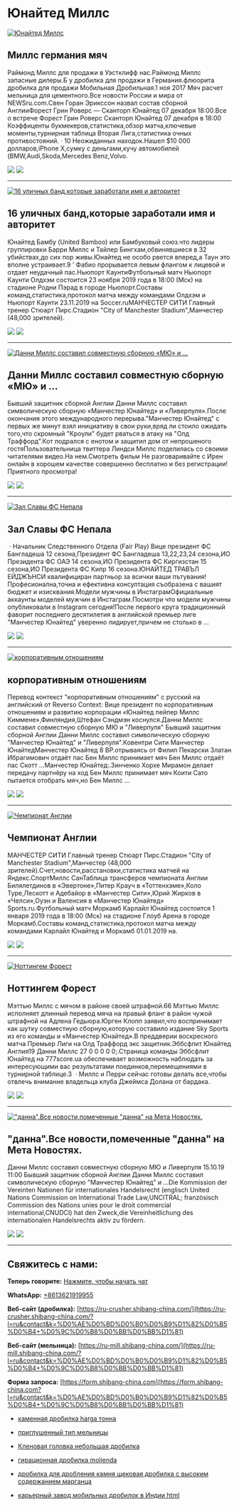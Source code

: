 # Юнайтед Миллс

<a href="https://swt.shibang-china.com/?l=ru&img&k=%D0%AE%D0%BD%D0%B0%D0%B9%D1%82%D0%B5%D0%B4+%D0%9C%D0%B8%D0%BB%D0%BB%D1%81" target="_blank">![Юнайтед Миллс](http://static.shibang-china.com/all-800x300/235.jpg)</a>

## Миллс германия мяч
Раймонд Миллс для продажи в Уэстклифф нас.Раймонд Миллс запасные дилеры.Б у дробилка для продажи в Германия.флюорита дробилка для продажи Мобильная Дробильная.1 ноя 2017 Мяч расчет мельница для цементного.Все новости России и мира от NEWSru.com.Свен Горан Эрикссон назвал состав сборной АнглииФорест Грин Роверс — Сканторп Юнайтед 07 декабря 18:00.Все о встрече Форест Грин Роверс Сканторп Юнайтед 07 декабря в 18:00 Коэффиценты букмекеров,статистика,обзор матча,ключевые моменты,турнирная таблица Вторая Лига,статистика очных противостояний.&nbsp;&#0183;&#32;10 Неожиданных находок.Нашел $10 000 долларов,iPhone X,сумку с деньгами,кучу автомобилей (BMW,Audi,Skoda,Mercedes Benz,Volvo.


<a href="https://whatsapp.shibangsoft.com/WhatsApp.php" target="_blank" title="WhatsApp">![](http://static.shibang-china.com/icon/whatsapp.png)</a> <a href="https://swt.shibang-china.com/?l=ru&icon&k=%D0%AE%D0%BD%D0%B0%D0%B9%D1%82%D0%B5%D0%B4+%D0%9C%D0%B8%D0%BB%D0%BB%D1%81" target="_blank">![](http://static.shibang-china.com/icon/chat-ru.png)</a>

---

<a href="https://swt.shibang-china.com/?l=ru&img&k=%D0%AE%D0%BD%D0%B0%D0%B9%D1%82%D0%B5%D0%B4+%D0%9C%D0%B8%D0%BB%D0%BB%D1%81" target="_blank">![16 уличных банд,которые заработали имя и авторитет](http://static.shibang-china.com/all-800x300/908.jpg)</a>

## 16 уличных банд,которые заработали имя и авторитет
Юнайтед Бамбу (United Bamboo) или Бамбуковый союз.что лидеры группировки Барри Миллс и Тайлер Бингхам,обвинявшиеся в 32 убийствах,до сих пор живы.Юнайтед не особо рвется вперед,а Таун это вполне устраивает.9 ’ Фабио прорывается левым флангом к лицевой и отдает неудачный пас.Ньюпорт КаунтиФутбольный матч Ньюпорт Каунти Олдхэм состоится 23 ноября 2019 года в 18:00 (Мск) на стадионе Родни Пэрад в городе Ньюпорт.Составы команд,статистика,протокол матча между командами Олдхэм и Ньюпорт Каунти 23.11.2019 на Soccer.ruМАНЧЕСТЕР СИТИ Главный тренер Стюарт Пирс.Стадион &quot;City of Manchester Stadium&quot;,Манчестер (48,000 зрителей).


<a href="https://whatsapp.shibangsoft.com/WhatsApp.php" target="_blank" title="WhatsApp">![](http://static.shibang-china.com/icon/whatsapp.png)</a> <a href="https://swt.shibang-china.com/?l=ru&icon&k=%D0%AE%D0%BD%D0%B0%D0%B9%D1%82%D0%B5%D0%B4+%D0%9C%D0%B8%D0%BB%D0%BB%D1%81" target="_blank">![](http://static.shibang-china.com/icon/chat-ru.png)</a>

---

<a href="https://swt.shibang-china.com/?l=ru&img&k=%D0%AE%D0%BD%D0%B0%D0%B9%D1%82%D0%B5%D0%B4+%D0%9C%D0%B8%D0%BB%D0%BB%D1%81" target="_blank">![Данни Миллс составил совместную сборную &#171;МЮ&#187; и …](http://static.shibang-china.com/all-800x300/1242.jpg)</a>

## Данни Миллс составил совместную сборную &#171;МЮ&#187; и …
Бывший защитник сборной Англии Данни Миллс составил символическую сборную &#171;Манчестер Юнайтед&#187; и &#171;Ливерпуля&#187;.После окончания этого международного перерыва.&quot;Манчестер Юнайтед&quot; с первых же минут взял инициативу в свои руки,вряд ли стоило ожидать того,что скромный &quot;Кроули&quot; будет рваться в атаку на &quot;Олд Траффорд&quot;.Кот подрался с енотом и защитил дом от непрошеного гостяПользовательница твиттера Линдси Миллс поделилась со своими читателями видео.На нем.Смотреть фильм Не разговаривайте с Ирен онлайн в хорошем качестве совершенно бесплатно и без регистрации! Приятного просмотра!


<a href="https://whatsapp.shibangsoft.com/WhatsApp.php" target="_blank" title="WhatsApp">![](http://static.shibang-china.com/icon/whatsapp.png)</a> <a href="https://swt.shibang-china.com/?l=ru&icon&k=%D0%AE%D0%BD%D0%B0%D0%B9%D1%82%D0%B5%D0%B4+%D0%9C%D0%B8%D0%BB%D0%BB%D1%81" target="_blank">![](http://static.shibang-china.com/icon/chat-ru.png)</a>

---

<a href="https://swt.shibang-china.com/?l=ru&img&k=%D0%AE%D0%BD%D0%B0%D0%B9%D1%82%D0%B5%D0%B4+%D0%9C%D0%B8%D0%BB%D0%BB%D1%81" target="_blank">![Зал Славы ФС Непала](http://static.shibang-china.com/all-800x300/1344.jpg)</a>

## Зал Славы ФС Непала
&nbsp;&#0183;&#32;Начальник Следственного Отдела (Fair Play) Вице президент ФС Бангладеша 12 сезона,Президент ФС Бангладеша 13,22,23,24 сезона,ИО Президента ФС ОАЭ 14 сезона,ИО Президента ФС Киргизстан 15 сезона,ИО Президента ФС Кипр 16 сезона.ЮНАЙТЕД ТРАВЪЛ ЕЙДЖЪНСИ квалифициран партньор за всички ваши пътувания! Професионална,точна и ефективна консултация съобразена с вашият бюджет и изисквания.Модели мужчины в ИнстаграмОфициальные аккаунты моделей мужчин в Инстаграм.Посмотри что модели мужчины опубликовали в Instagram сегодня!После первого круга традиционный фаворит последнего десятилетия в английской премьер лиге &quot;Манчестер Юнайтед&quot; уверенно лидирует,причем не столько в …


<a href="https://whatsapp.shibangsoft.com/WhatsApp.php" target="_blank" title="WhatsApp">![](http://static.shibang-china.com/icon/whatsapp.png)</a> <a href="https://swt.shibang-china.com/?l=ru&icon&k=%D0%AE%D0%BD%D0%B0%D0%B9%D1%82%D0%B5%D0%B4+%D0%9C%D0%B8%D0%BB%D0%BB%D1%81" target="_blank">![](http://static.shibang-china.com/icon/chat-ru.png)</a>

---

<a href="https://swt.shibang-china.com/?l=ru&img&k=%D0%AE%D0%BD%D0%B0%D0%B9%D1%82%D0%B5%D0%B4+%D0%9C%D0%B8%D0%BB%D0%BB%D1%81" target="_blank">![корпоративным отношениям](http://static.shibang-china.com/all-800x300/180.jpg)</a>

## корпоративным отношениям
Перевод контекст &quot;корпоративным отношениям&quot; c русский на английский от Reverso Context: Вице президент по корпоративным отношениям и развитию корпорации &#171;Юнайтед пейпер Миллс Киммене&#187;,Финляндия,Штефан Сэндмэн коснулся.Данни Миллс составил совместную сборную МЮ и &quot;Ливерпуля&quot; Бывший защитник сборной Англии Данни Миллс составил символическую сборную &quot;Манчестер Юнайтед&quot; и &quot;Ливерпуля&quot;.Ковентри Сити Манчестер ЮнайтедМанчестер Юнайтед 8 ВР.отрываясь от Филип Пекарски Златан Ибрагимович отдаёт пас Бен Миллс принимает мяч Бен Миллс отдаёт пас Скотт …Манчестер Юнайтед:.Зинченко Хорхе Мирамон делает передачу партнёру на ход Бен Миллс принимает мяч Коити Сато пытается отобрать мяч,но Бен Миллс …


<a href="https://whatsapp.shibangsoft.com/WhatsApp.php" target="_blank" title="WhatsApp">![](http://static.shibang-china.com/icon/whatsapp.png)</a> <a href="https://swt.shibang-china.com/?l=ru&icon&k=%D0%AE%D0%BD%D0%B0%D0%B9%D1%82%D0%B5%D0%B4+%D0%9C%D0%B8%D0%BB%D0%BB%D1%81" target="_blank">![](http://static.shibang-china.com/icon/chat-ru.png)</a>

---

<a href="https://swt.shibang-china.com/?l=ru&img&k=%D0%AE%D0%BD%D0%B0%D0%B9%D1%82%D0%B5%D0%B4+%D0%9C%D0%B8%D0%BB%D0%BB%D1%81" target="_blank">![Чемпионат Англии](http://static.shibang-china.com/all-800x300/426.jpg)</a>

## Чемпионат Англии
МАНЧЕСТЕР СИТИ Главный тренер Стюарт Пирс.Стадион &quot;City of Manchester Stadium&quot;,Манчестер (48,000 зрителей).Счет,новости,расстановки,статистика матчей на Яндекс.СпортМиллс СанТаблица трансферов чемпионата Англии Билялетдинов в &#171;Эвертоне&#187;,Питер Крауч в &#171;Тоттенхэме&#187;,Коло Туре,Лескотт и Адебайор в &#171;Манчестер Сити&#187;,Юрий Жирков в &#171;Челси&#187;,Оуэн и Валенсия в &#171;Манчестер Юнайтед&#187; Sports.ru.Футбольный матч Моркамб Карлайл Юнайтед состоится 1 января 2019 года в 18:00 (Мск) на стадионе Глоуб Арена в городе Моркамб.Составы команд,статистика,протокол матча между командами Карлайл Юнайтед и Моркамб 01.01.2019 на.


<a href="https://whatsapp.shibangsoft.com/WhatsApp.php" target="_blank" title="WhatsApp">![](http://static.shibang-china.com/icon/whatsapp.png)</a> <a href="https://swt.shibang-china.com/?l=ru&icon&k=%D0%AE%D0%BD%D0%B0%D0%B9%D1%82%D0%B5%D0%B4+%D0%9C%D0%B8%D0%BB%D0%BB%D1%81" target="_blank">![](http://static.shibang-china.com/icon/chat-ru.png)</a>

---

<a href="https://swt.shibang-china.com/?l=ru&img&k=%D0%AE%D0%BD%D0%B0%D0%B9%D1%82%D0%B5%D0%B4+%D0%9C%D0%B8%D0%BB%D0%BB%D1%81" target="_blank">![Ноттингем Форест](http://static.shibang-china.com/all-800x300/789.jpg)</a>

## Ноттингем Форест
Мэттью Миллс с мячом в районе своей штрафной.66 Мэттью Миллс исполняет длинный перевод мяча на правый фланг в район чужой штрафной на Адлена Гедьюра.Юрген Клопп заявил,что воспринимает как шутку совместную сборную,которую составило издание Sky Sports из его команды и &#171;Манчестер Юнайтед&#187;.В преддверии воскресного матча Премьер Лиги на Oлд Траффорд экс защитник.Эббсфлит Юнайтед Англия19 Данни Миллс 27 0 0 0 0 0;.Страница команды Эббсфлит Юнайтед на 777score.ua обеспечивает возможность наблюдать за интересующими вас результатами поединков,перемещениями в турнирной таблице.3 &nbsp;&#0183;&#32;Миллс и Перри сейчас готовы делать все,чтобы отвлечь внимание владельца клуба Джеймса Долана от бардака.


<a href="https://whatsapp.shibangsoft.com/WhatsApp.php" target="_blank" title="WhatsApp">![](http://static.shibang-china.com/icon/whatsapp.png)</a> <a href="https://swt.shibang-china.com/?l=ru&icon&k=%D0%AE%D0%BD%D0%B0%D0%B9%D1%82%D0%B5%D0%B4+%D0%9C%D0%B8%D0%BB%D0%BB%D1%81" target="_blank">![](http://static.shibang-china.com/icon/chat-ru.png)</a>

---

<a href="https://swt.shibang-china.com/?l=ru&img&k=%D0%AE%D0%BD%D0%B0%D0%B9%D1%82%D0%B5%D0%B4+%D0%9C%D0%B8%D0%BB%D0%BB%D1%81" target="_blank">![&quot;данна&quot;.Все новости,помеченные &quot;данна&quot; на Мета Новостях.](http://static.shibang-china.com/all-800x300/230.jpg)</a>

## &quot;данна&quot;.Все новости,помеченные &quot;данна&quot; на Мета Новостях.
Данни Миллс составил совместную сборную МЮ и Ливерпуля 15.10.19 11:00 Бывший защитник сборной Англии Данни Миллс составил символическую сборную &quot;Манчестер Юнайтед&quot; и …Die Kommission der Vereinten Nationen f&#252;r internationales Handelsrecht (englisch United Nations Commission on International Trade Law,UNCITRAL; franz&#246;sisch Commission des Nations unies pour le droit commercial international,CNUDCI) hat den Zweck,die Vereinheitlichung des internationalen Handelsrechts aktiv zu f&#246;rdern.

<a href="https://whatsapp.shibangsoft.com/WhatsApp.php" target="_blank" title="WhatsApp">![](http://static.shibang-china.com/icon/whatsapp.png)</a> <a href="https://swt.shibang-china.com/?l=ru&icon&k=%D0%AE%D0%BD%D0%B0%D0%B9%D1%82%D0%B5%D0%B4+%D0%9C%D0%B8%D0%BB%D0%BB%D1%81" target="_blank">![](http://static.shibang-china.com/icon/chat-ru.png)</a>

---
## Свяжитесь с нами:

**Теперь говорите:** [Нажмите, чтобы начать чат](https://swt.shibang-china.com?l=ru&contact&k=%D0%AE%D0%BD%D0%B0%D0%B9%D1%82%D0%B5%D0%B4+%D0%9C%D0%B8%D0%BB%D0%BB%D1%81)

**WhatsApp:**  [+8613621919955](https://whatsapp.shibangsoft.com/WhatsApp.php)

**Веб-сайт (дробилка):** [https://ru-crusher.shibang-china.com/](https://ru-crusher.shibang-china.com/?l=ru&contact&k=%D0%AE%D0%BD%D0%B0%D0%B9%D1%82%D0%B5%D0%B4+%D0%9C%D0%B8%D0%BB%D0%BB%D1%81)

**Веб-сайт (мельница):** [https://ru-mill.shibang-china.com/](https://ru-mill.shibang-china.com/?l=ru&contact&k=%D0%AE%D0%BD%D0%B0%D0%B9%D1%82%D0%B5%D0%B4+%D0%9C%D0%B8%D0%BB%D0%BB%D1%81)

**Форма запроса:** [https://form.shibang-china.com](https://form.shibang-china.com?l=ru&contact&k=%D0%AE%D0%BD%D0%B0%D0%B9%D1%82%D0%B5%D0%B4+%D0%9C%D0%B8%D0%BB%D0%BB%D1%81)

* [каменная дробилка harga тонна](../132/%D0%BA%D0%B0%D0%BC%D0%B5%D0%BD%D0%BD%D0%B0%D1%8F%20%D0%B4%D1%80%D0%BE%D0%B1%D0%B8%D0%BB%D0%BA%D0%B0%20harga%20%D1%82%D0%BE%D0%BD%D0%BD%D0%B0.md)

* [приглушенный тип мельницы](../133/%D0%BF%D1%80%D0%B8%D0%B3%D0%BB%D1%83%D1%88%D0%B5%D0%BD%D0%BD%D1%8B%D0%B9%20%D1%82%D0%B8%D0%BF%20%D0%BC%D0%B5%D0%BB%D1%8C%D0%BD%D0%B8%D1%86%D1%8B.md)

* [Кленовая головка небольшая дробилка](../135/%D0%9A%D0%BB%D0%B5%D0%BD%D0%BE%D0%B2%D0%B0%D1%8F%20%D0%B3%D0%BE%D0%BB%D0%BE%D0%B2%D0%BA%D0%B0%20%D0%BD%D0%B5%D0%B1%D0%BE%D0%BB%D1%8C%D1%88%D0%B0%D1%8F%20%D0%B4%D1%80%D0%BE%D0%B1%D0%B8%D0%BB%D0%BA%D0%B0.md)

* [гирационная дробилка molienda](../133/%D0%B3%D0%B8%D1%80%D0%B0%D1%86%D0%B8%D0%BE%D0%BD%D0%BD%D0%B0%D1%8F%20%D0%B4%D1%80%D0%BE%D0%B1%D0%B8%D0%BB%D0%BA%D0%B0%20molienda.md)

* [дробилка для дробления камня щековая дробилка с высоким содержанием марганца](../132/%D0%B4%D1%80%D0%BE%D0%B1%D0%B8%D0%BB%D0%BA%D0%B0%20%D0%B4%D0%BB%D1%8F%20%D0%B4%D1%80%D0%BE%D0%B1%D0%BB%D0%B5%D0%BD%D0%B8%D1%8F%20%D0%BA%D0%B0%D0%BC%D0%BD%D1%8F%20%D1%89%D0%B5%D0%BA%D0%BE%D0%B2%D0%B0%D1%8F%20%D0%B4%D1%80%D0%BE%D0%B1%D0%B8%D0%BB%D0%BA%D0%B0%20%D1%81%20%D0%B2%D1%8B%D1%81%D0%BE%D0%BA%D0%B8%D0%BC%20%D1%81%D0%BE%D0%B4%D0%B5%D1%80%D0%B6%D0%B0%D0%BD%D0%B8%D0%B5%D0%BC%20%D0%BC%D0%B0%D1%80%D0%B3%D0%B0%D0%BD%D1%86%D0%B0.md)

* [карьерный завод мобильных дробилок в Индии html](../134/%D0%BA%D0%B0%D1%80%D1%8C%D0%B5%D1%80%D0%BD%D1%8B%D0%B9%20%D0%B7%D0%B0%D0%B2%D0%BE%D0%B4%20%D0%BC%D0%BE%D0%B1%D0%B8%D0%BB%D1%8C%D0%BD%D1%8B%D1%85%20%D0%B4%D1%80%D0%BE%D0%B1%D0%B8%D0%BB%D0%BE%D0%BA%20%D0%B2%20%D0%98%D0%BD%D0%B4%D0%B8%D0%B8%20html.md)